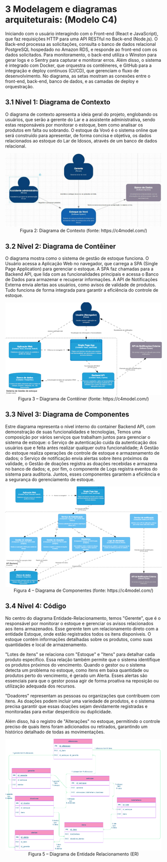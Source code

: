 # 3 Modelagem e diagramas arquiteturais: (Modelo C4)

  Iniciando com o usuário interagindo com o Front-end (React e JavaScript), que faz requisições HTTP para uma API RESTful no Back-end (Node.js). O Back-end processa as solicitações, consulta o banco de dados relacional PostgreSQL hospedado no Amazon RDS, e responde ao front-end com os dados solicitados. Para monitoramento, o back-end utiliza o Winston para gerar logs e o Sentry para capturar e monitorar erros. Além disso, o sistema é integrado com Docker, que orquestra os contêineres, e GitHub para a integração e deploy contínuos (CI/CD), que gerenciam o fluxo de desenvolvimento. No diagrama, as setas mostram as conexões entre o front-end, back-end, banco de dados, e as camadas de deploy e orquestração.





## 3.1 Nível 1: Diagrama de Contexto
O diagrama de contexto apresenta a ideia geral do projeto, englobando os usuários, que serão a gerente do Lar e a assistente administrativa, sendo estas responsáveis por monitorar o estoque, bem como analisar os produtos em falta ou sobrando. O estoque da Vovó é o sistema online que será construído para apresentar, de forma concisa e objetiva, os dados relacionados ao estoque do Lar de Idosos, através de um banco de dados relacional. 

<p align="center">
  <img src="./images/diagrama_contexto.png" alt="Diagrama de Contexto"><br>
  Figura 2: Diagrama de Contexto  (fonte: https://c4model.com/)
</p>




## 3.2 Nível 2: Diagrama de Contêiner
O diagrama mostra como o sistema de gestão de estoque funciona. O Usuário acessa a Aplicação Web no navegador, que carrega a SPA (Single Page Application) para gerenciar o estoque. A SPA faz chamadas para a Backend API, que lida com as funcionalidades principais e acessa o Banco de Dados para armazenar e recuperar informações. A API de Notificações Externa envia alertas aos usuários, como avisos de validade de produtos. Tudo funciona de forma integrada para garantir a eficiência do controle de estoque. 

<p align="center">
  <img src="./images/diagrama_conteiner.png" alt="Diagrama de Contêiner"><br>
  Figura 3 – Diagrama de Contêiner  (fonte: https://c4model.com/)
</p>


## 3.3 Nível 3: Diagrama de Componentes
Estre diagrama representa o nível interno do container Backend API, com demonstração de suas funcionalidades e tecnologias, Temos uma composição por vários serviços que trabalham juntos para gerenciar o sistema de estoque: o Serviço de autenticação cuida da autenticação dos usuários que e feita antes realizar qualquer outra funcionalidade; A Gestão do estoque realiza operações de controle de estoque e armazenamento de dados; o Serviço de notificação envia alertas sobre itens próximos da validade, o Gestão de doações registra as doações recebidas e armazena no banco de dados; e, por fim, o componente de Logs registra eventos do sistema para auditoria. Juntos, esses componentes garantem a eficiência e a segurança do gerenciamento de estoque. 

<p align="center">
  <img src="./images/diagrama_componentes.png" alt="Diagrama de Contexto"><br>
  Figura 4 – Diagrama de Componentes  (fonte: https://c4model.com/)
</p>




## 3.4 Nível 4: Código

No centro do diagrama Entidade-Relacionamento, temos "Gerente", que é o responsável por monitorar o estoque e gerenciar os avisos relacionados aos itens armazenados. Esse gerente tem um relacionamento direto com a entidade Estoque, onde estão registrados todos os itens disponíveis. O estoque contém informações detalhadas sobre os produtos, como suas quantidades e local de armazenamento. 

"Lotes de itens" se relaciona com "Estoque" e "Itens" para detalhar cada produto específico. Essa relação também permite que o sistema identifique os produtos próximos do vencimento. Quando o gestor ou o sistema detecta um problema no estoque, como itens em baixa quantidade ou produtos perto do vencimento, é gerado um Alerta. Esses alertas são essenciais para que o gestor possa agir de forma proativa na reposição ou utilização adequada dos recursos. 

"Doadores" representam as pessoas ou organizações que contribuem com itens. As doações podem incluir uma variedade de produtos, e o sistema precisa garantir que essas doações sejam devidamente registradas e monitoradas para evitar desperdício ou duplicidade. 

Além disso, há o registro de "Alterações" no estoque, permitindo o controle preciso de quais itens foram adicionados ou retirados, garantindo um histórico detalhado de todas as movimentações. 

<p align="center">
  <img src="./images/diagrama_ER.png" alt="Diagrama de Entidade Relacionamento" width="600"> <br>
  Figura 5 – Diagrama de Entidade Relacionamento (ER)
</p>


